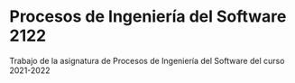 # Procesos de Ingeniería del Software 2122
Trabajo de la asignatura de Procesos de Ingeniería del Software del curso 2021-2022
